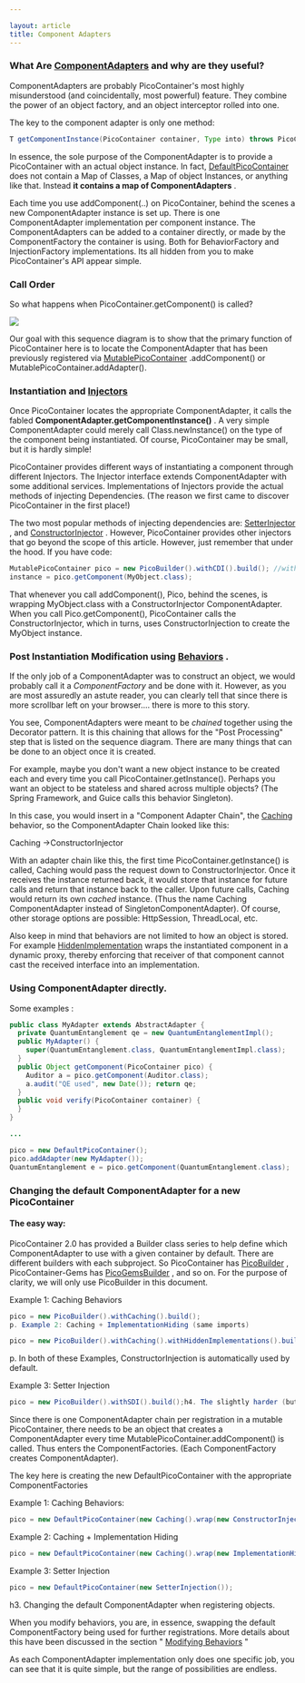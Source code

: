 ```yaml
---

layout: article
title: Component Adapters
---
```


### What Are [ComponentAdapters](/javadoc/core/org/picocontainer/ComponentAdapter.html) and why are they useful?

ComponentAdapters are probably PicoContainer's most highly misunderstood (and coincidentally, most powerful) feature. They combine the power of an object factory, and an object interceptor rolled into one.

The key to the component adapter is only one method:

```java
T getComponentInstance(PicoContainer container, Type into) throws PicoCompositionException
```

In essence, the sole purpose of the ComponentAdapter is to provide a PicoContainer with an actual object instance. In fact, [DefaultPicoContainer](/javadoc/core/org/picocontainer/DefaultPicoContainer.html) does not contain a Map of Classes, a Map of object Instances, or anything like that. Instead **it contains a map of ComponentAdapters** .

Each time you use addComponent(..) on PicoContainer, behind the scenes a new ComponentAdapter instance is set up. There is one ComponentAdapter implementation per component instance. The ComponentAdapters can be added to a container directly, or made by the ComponentFactory the container is using. Both for BehaviorFactory and InjectionFactory implementations. Its all hidden from you to make PicoContainer's API appear simple.

### Call Order

So what happens when PicoContainer.getComponent() is called?

![](images/componentAdapterSequence.png)

Our goal with this sequence diagram is to show that the primary function of PicoContainer here is to locate the ComponentAdapter that has been previously registered via [MutablePicoContainer](/javadoc/core/org/picocontainer/MutablePicoContainer.html) .addComponent() or MutablePicoContainer.addAdapter().

### Instantiation and [Injectors](/javadoc/core/org/picocontainer/Injector.html)

Once PicoContainer locates the appropriate ComponentAdapter, it calls the fabled **ComponentAdapter.getComponentInstance()** . A very simple ComponentAdapter could merely call Class.newInstance() on the type of the component being instantiated. Of course, PicoContainer may be small, but it is hardly simple!

PicoContainer provides different ways of instantiating a component through different Injectors. The Injector interface extends ComponentAdapter with some additional services. Implementations of Injectors provide the actual methods of injecting Dependencies. (The reason we first came to discover PicoContainer in the first place!)

The two most popular methods of injecting dependencies are: [SetterInjector](/javadoc/core/org/picocontainer/injectors/SetterInjector.html) , and [ConstructorInjector](/javadoc/core/org/picocontainer/injectors/ConstructorInjector.html) . However, PicoContainer provides other injectors that go beyond the scope of this article. However, just remember that under the hood. If you have code:

```java
MutablePicoContainer pico = new PicoBuilder().withCDI().build(); //withCDI() indicates: Pico: use ConstructorInjector pico.addComponent(MyObject.class); //... More goes by MyObject 
instance = pico.getComponent(MyObject.class);
```

That whenever you call addComponent(), Pico, behind the scenes, is wrapping MyObject.class with a ConstructorInjector ComponentAdapter. When you call Pico.getComponent(), PicoContainer calls the ConstructorInjector, which in turns, uses ConstructorInjection to create the MyObject instance.

### Post Instantiation Modification using [Behaviors](/javadoc/core/org/picocontainer/Behavior.html) .

If the only job of a ComponentAdapter was to construct an object, we would probably call it a *ComponentFactory* and be done with it. However, as you are most assuredly an astute reader, you can clearly tell that since there is more scrollbar left on your browser.... there is more to this story.

You see, ComponentAdapters were meant to be *chained* together using the Decorator pattern. It is this chaining that allows for the "Post Processing" step that is listed on the sequence diagram. There are many things that can be done to an object once it is created.

For example, maybe you don't want a new object instance to be created each and every time you call PicoContainer.getInstance(). Perhaps you want an object to be stateless and shared across multiple objects? (The Spring Framework, and Guice calls this behavior Singleton).

In this case, you would insert in a "Component Adapter Chain", the [Caching](/javadoc/core/org/picocontainer/behaviors/Caching.html) behavior, so the ComponentAdapter Chain looked like this:

Caching -&gt;ConstructorInjector

With an adapter chain like this, the first time PicoContainer.getInstance() is called, Caching would pass the request down to ConstructorInjector. Once it receives the instance returned back, it would store that instance for future calls and return that instance back to the caller. Upon future calls, Caching would return its own *cached* instance. (Thus the name Caching ComponentAdapter instead of SingletonComponentAdapter). Of course, other storage options are possible: HttpSession, ThreadLocal, etc.

Also keep in mind that behaviors are not limited to how an object is stored. For example [HiddenImplementation](/javadoc/core/org/picocontainer/behaviors/HiddenImplementation.html) wraps the instantiated component in a dynamic proxy, thereby enforcing that receiver of that component cannot cast the received interface into an implementation.

### Using ComponentAdapter directly.

Some examples :

```java
public class MyAdapter extends AbstractAdapter {
  private QuantumEntanglement qe = new QuantumEntanglementImpl();
  public MyAdapter() {
    super(QuantumEntanglement.class, QuantumEntanglementImpl.class);
  }
  public Object getComponent(PicoContainer pico) { 
    Auditor a = pico.getComponent(Auditor.class); 
    a.audit("QE used", new Date()); return qe;
  }
  public void verify(PicoContainer container) { 
  } 
}

...

pico = new DefaultPicoContainer();
pico.addAdapter(new MyAdapter()); 
QuantumEntanglement e = pico.getComponent(QuantumEntanglement.class);
```

### Changing the default ComponentAdapter for a new PicoContainer

#### The easy way:

PicoContainer 2.0 has provided a Builder class series to help define which ComponentAdapter to use with a given container by default. There are different builders with each subproject. So PicoContainer has [PicoBuilder](/javadoc/core/org/picocontainer/PicoBuilder.html) , PicoContainer-Gems has [PicoGemsBuilder](/javadoc/gems/org/picocontainer/gems/PicoGemsBuilder.html) , and so on. For the purpose of clarity, we will only use PicoBuilder in this document.

Example 1: Caching Behaviors

```java
pico = new PicoBuilder().withCaching().build();
p. Example 2: Caching + ImplementationHiding (same imports)

pico = new PicoBuilder().withCaching().withHiddenImplementations().build();
```

p. In both of these Examples, ConstructorInjection is automatically used by default.

Example 3: Setter Injection

```java
pico = new PicoBuilder().withSDI().build();h4. The slightly harder (but flexible way)
```

Since there is one ComponentAdapter chain per registration in a mutable PicoContainer, there needs to be an object that creates a ComponentAdapter every time MutablePicoContainer.addComponent() is called. Thus enters the ComponentFactories. (Each ComponentFactory creates ComponentAdapter).

The key here is creating the new DefaultPicoContainer with the appropriate ComponentFactories

Example 1: Caching Behaviors:

```java
pico = new DefaultPicoContainer(new Caching().wrap(new ConstructorInjection()));
```

Example 2: Caching + Implementation Hiding

```java
pico = new DefaultPicoContainer(new Caching().wrap(new ImplementationHiding().wrap(new ConstructorInjection)));
```
Example 3: Setter Injection

```java
pico = new DefaultPicoContainer(new SetterInjection());
```

h3. Changing the default ComponentAdapter when registering objects.

When you modify behaviors, you are, in essence, swapping the default ComponentFactory being used for further registrations. More details about this have been discussed in the section " [Modifying Behaviors](behaviors.html) "

As each ComponentAdapter implementation only does one specific job, you can see that it is quite simple, but the range of possibilities are endless.
